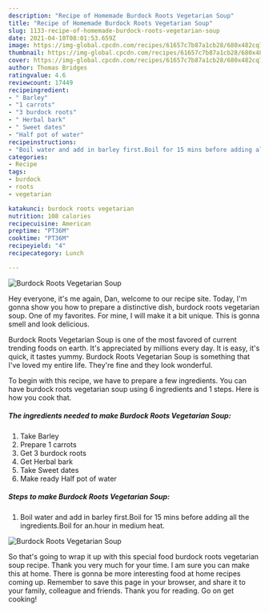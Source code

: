 ```yaml
---
description: "Recipe of Homemade Burdock Roots Vegetarian Soup"
title: "Recipe of Homemade Burdock Roots Vegetarian Soup"
slug: 1133-recipe-of-homemade-burdock-roots-vegetarian-soup
date: 2021-04-10T08:01:53.659Z
image: https://img-global.cpcdn.com/recipes/61657c7b87a1cb28/680x482cq70/burdock-roots-vegetarian-soup-recipe-main-photo.jpg
thumbnail: https://img-global.cpcdn.com/recipes/61657c7b87a1cb28/680x482cq70/burdock-roots-vegetarian-soup-recipe-main-photo.jpg
cover: https://img-global.cpcdn.com/recipes/61657c7b87a1cb28/680x482cq70/burdock-roots-vegetarian-soup-recipe-main-photo.jpg
author: Thomas Bridges
ratingvalue: 4.6
reviewcount: 17449
recipeingredient:
- " Barley"
- "1 carrots"
- "3 burdock roots"
- " Herbal bark"
- " Sweet dates"
- "Half pot of water"
recipeinstructions:
- "Boil water and add in barley first.Boil for 15 mins before adding all the ingredients.Boil for an.hour in medium heat."
categories:
- Recipe
tags:
- burdock
- roots
- vegetarian

katakunci: burdock roots vegetarian 
nutrition: 108 calories
recipecuisine: American
preptime: "PT36M"
cooktime: "PT36M"
recipeyield: "4"
recipecategory: Lunch

---
```



![Burdock Roots Vegetarian Soup](https://img-global.cpcdn.com/recipes/61657c7b87a1cb28/680x482cq70/burdock-roots-vegetarian-soup-recipe-main-photo.jpg)

Hey everyone, it's me again, Dan, welcome to our recipe site. Today, I'm gonna show you how to prepare a distinctive dish, burdock roots vegetarian soup. One of my favorites. For mine, I will make it a bit unique. This is gonna smell and look delicious.

Burdock Roots Vegetarian Soup is one of the most favored of current trending foods on earth. It's appreciated by millions every day. It is easy, it's quick, it tastes yummy. Burdock Roots Vegetarian Soup is something that I've loved my entire life. They're fine and they look wonderful.




To begin with this recipe, we have to prepare a few ingredients. You can have burdock roots vegetarian soup using 6 ingredients and 1 steps. Here is how you cook that.

<!--inarticleads1-->

##### The ingredients needed to make Burdock Roots Vegetarian Soup:

1. Take  Barley
1. Prepare 1 carrots
1. Get 3 burdock roots
1. Get  Herbal bark
1. Take  Sweet dates
1. Make ready Half pot of water




<!--inarticleads2-->

##### Steps to make Burdock Roots Vegetarian Soup:

1. Boil water and add in barley first.Boil for 15 mins before adding all the ingredients.Boil for an.hour in medium heat.
<img src="https://img-global.cpcdn.com/steps/eb05dcb4dec3f56c/160x128cq70/burdock-roots-vegetarian-soup-recipe-step-1-photo.jpg" alt="Burdock Roots Vegetarian Soup">



So that's going to wrap it up with this special food burdock roots vegetarian soup recipe. Thank you very much for your time. I am sure you can make this at home. There is gonna be more interesting food at home recipes coming up. Remember to save this page in your browser, and share it to your family, colleague and friends. Thank you for reading. Go on get cooking!
